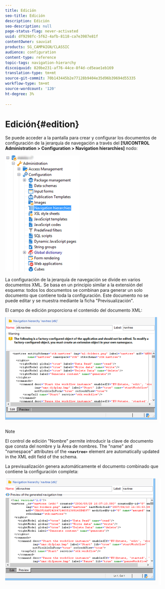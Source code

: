 ```yaml
---
title: Edición
seo-title: Edición
description: Edición
seo-description: null
page-status-flag: never-activated
uuid: df9298fc-5f62-4afb-8118-ca7e3987e81f
contentOwner: sauviat
products: SG_CAMPAIGN/CLASSIC
audience: configuration
content-type: reference
topic-tags: navigation-hierarchy
discoiquuid: 820be231-af76-44ce-8f4d-cd5eae1eb169
translation-type: tm+mt
source-git-commit: 70b143445b2e77128b9404e35d96b39694d55335
workflow-type: tm+mt
source-wordcount: '120'
ht-degree: 3%

---
```



# Edición{#edition}

Se puede acceder a la pantalla para crear y configurar los documentos de configuración de la jerarquía de navegación a través del **[!UICONTROL Administration > Configuration > Navigation hierarchies]** nodo:

![](assets/d_ncs_integration_navigation_arbo.png)

La configuración de la jerarquía de navegación se divide en varios documentos XML. Se basa en un principio similar a la extensión del esquema: todos los documentos se combinan para generar un solo documento que contiene toda la configuración. Este documento no se puede editar y se muestra mediante la ficha &quot;Previsualización&quot;.

El campo de edición proporciona el contenido del documento XML:

![](assets/d_ncs_integration_navigation_edit.png)

>[!NOTE]
>
>El control de edición &quot;Nombre&quot; permite introducir la clave de documento que consta del nombre y la Área de nombres. The &quot;name&quot; and &quot;namespace&quot; attributes of the **`<navtree>`** element are automatically updated in the XML edit field of the schema.

La previsualización genera automáticamente el documento combinado que contiene la configuración completa:

![](assets/d_ncs_integration_navigation_preview.png)

